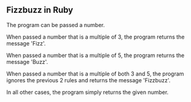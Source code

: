 ## Fizzbuzz in Ruby

The program can be passed a number.

When passed a number that is a multiple of 3, the program returns the message 'Fizz'.

When passed a number that is a multiple of 5, the program returns the message 'Buzz'.

When passed a number that is a multiple of both 3 and 5, the program ignores the previous 2 rules and returns the message 'Fizzbuzz'.

In all other cases, the program simply returns the given number.
